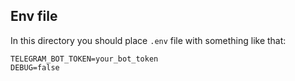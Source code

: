 ## Env file

In this directory you should place `.env` file with something like that:

```
TELEGRAM_BOT_TOKEN=your_bot_token
DEBUG=false
```